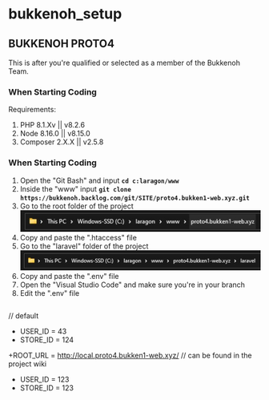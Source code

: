 # bukkenoh_setup

## BUKKENOH PROTO4

This is after you're qualified or selected as a member of the Bukkenoh Team.

### When Starting Coding 

Requirements:
1. PHP 8.1.Xv || v8.2.6
2. Node 8.16.0 || v8.15.0
3. Composer 2.X.X || v2.5.8

### When Starting Coding 
1. Open the "Git Bash" and input __`cd c:laragon/www`__
2. Inside the "www" input __`git clone https://bukkenoh.backlog.com/git/SITE/proto4.bukken1-web.xyz.git`__
3. Go to the root folder of the project<br> ![image info](./setup_root_folder.jpg)
4. Copy and paste the ".htaccess" file<br>
5. Go to the "laravel" folder of the project<br> ![image info](./img_setup_bukkenoh_env.jpg)
6. Copy and paste the ".env" file<br>
7. Open the "Visual Studio Code" and make sure you're in your branch
8. Edit the ".env" file
   ```diff
  // default
  - USER_ID = 43
  - STORE_ID = 124

  +ROOT_URL = http://local.proto4.bukken1-web.xyz/
  // can be found in the project wiki
  + USER_ID = 123
  + STORE_ID = 123
  ```
